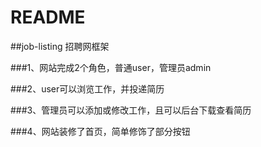 # README
##job-listing 招聘网框架

###1、网站完成2个角色，普通user，管理员admin

###2、user可以浏览工作，并投递简历

###3、管理员可以添加或修改工作，且可以后台下载查看简历

###4、网站装修了首页，简单修饰了部分按钮
